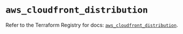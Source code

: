 # `aws_cloudfront_distribution`

Refer to the Terraform Registry for docs: [`aws_cloudfront_distribution`](https://registry.terraform.io/providers/hashicorp/aws/6.5.0/docs/resources/cloudfront_distribution).
